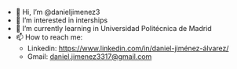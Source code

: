 - 👋 Hi, I’m @danieljimenez3
- 👀 I’m interested in interships
- 🌱 I’m currently learning in Universidad Politécnica de Madrid
- 📫 How to reach me:
    - Linkedin: https://www.linkedin.com/in/daniel-jiménez-álvarez/
    - Gmail: daniel.jimenez3317@gmail.com


